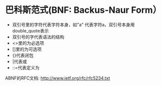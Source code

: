 # 巴科斯范式(BNF: Backus-Naur Form）
* 双引号里的字符代表字符本身，如"a" 代表字符a，双引号本身用double_quote表示
* 双引号的字代表语法的结构
* <>里的为必选项
* []里的为可选项
* {}代表闭包
* |代表或
* ::=代表定义为

ABNF的RFC文档:
http://www.ietf.org/rfc/rfc5234.txt